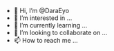 - 👋 Hi, I’m @DaraEyo
- 👀 I’m interested in ...
- 🌱 I’m currently learning ...
- 💞️ I’m looking to collaborate on ...
- 📫 How to reach me ...

<!---
DaraEyo/DaraEyo is a ✨ special ✨ repository because its `README.md` (this file) appears on your GitHub profile.
You can click the Preview link to take a look at your changes.
--->
